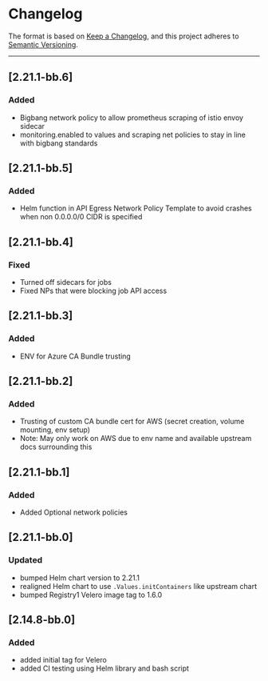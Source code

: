 # Changelog

The format is based on [Keep a Changelog](https://keepachangelog.com/en/1.0.0/), and this project adheres to [Semantic Versioning](https://semver.org/spec/v2.0.0.html).

---

## [2.21.1-bb.6]
### Added
- Bigbang network policy to allow prometheus scraping of istio envoy sidecar
- monitoring.enabled to values and scraping net policies to stay in line with bigbang standards

## [2.21.1-bb.5]
### Added
- Helm function in API Egress Network Policy Template to avoid crashes when non 0.0.0.0/0 CIDR is specified

## [2.21.1-bb.4]
### Fixed
- Turned off sidecars for jobs
- Fixed NPs that were blocking job API access

## [2.21.1-bb.3]
### Added
- ENV for Azure CA Bundle trusting

## [2.21.1-bb.2]
### Added
- Trusting of custom CA bundle cert for AWS (secret creation, volume mounting, env setup)
- Note: May only work on AWS due to env name and available upstream docs surrounding this

## [2.21.1-bb.1]
### Added
- Added Optional network policies

## [2.21.1-bb.0]
### Updated
- bumped Helm chart version to 2.21.1
- realigned Helm chart to use `.Values.initContainers` like upstream chart
- bumped Registry1 Velero image tag to 1.6.0

## [2.14.8-bb.0]
### Added
- added initial tag for Velero
- added CI testing using Helm library and bash script
